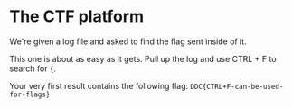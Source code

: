 # The CTF platform
We're given a log file and asked to find the flag sent inside of it.

This one is about as easy as it gets. Pull up the log and use CTRL + F to search for `{`.

Your very first result contains the following flag: `DDC{CTRL+F-can-be-used-for-flags}`
